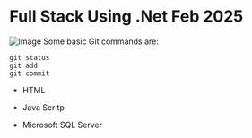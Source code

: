 # Full Stack Using .Net Feb 2025
![Image](https://github.com/user-attachments/assets/b0a9a110-f4a8-411f-937f-276c73fce796)
Some basic Git commands are:
```
git status
git add
git commit
```
- HTML
* Java Scritp
+ Microsoft SQL Server
